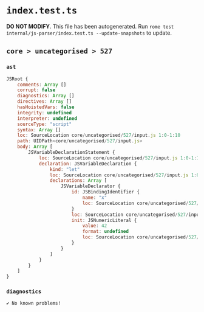 # `index.test.ts`

**DO NOT MODIFY**. This file has been autogenerated. Run `rome test internal/js-parser/index.test.ts --update-snapshots` to update.

## `core > uncategorised > 527`

### `ast`

```javascript
JSRoot {
	comments: Array []
	corrupt: false
	diagnostics: Array []
	directives: Array []
	hasHoistedVars: false
	integrity: undefined
	interpreter: undefined
	sourceType: "script"
	syntax: Array []
	loc: SourceLocation core/uncategorised/527/input.js 1:0-1:10
	path: UIDPath<core/uncategorised/527/input.js>
	body: Array [
		JSVariableDeclarationStatement {
			loc: SourceLocation core/uncategorised/527/input.js 1:0-1:10
			declaration: JSVariableDeclaration {
				kind: "let"
				loc: SourceLocation core/uncategorised/527/input.js 1:0-1:10
				declarations: Array [
					JSVariableDeclarator {
						id: JSBindingIdentifier {
							name: "x"
							loc: SourceLocation core/uncategorised/527/input.js 1:4-1:5 (x)
						}
						loc: SourceLocation core/uncategorised/527/input.js 1:4-1:10
						init: JSNumericLiteral {
							value: 42
							format: undefined
							loc: SourceLocation core/uncategorised/527/input.js 1:8-1:10
						}
					}
				]
			}
		}
	]
}
```

### `diagnostics`

```
✔ No known problems!

```
